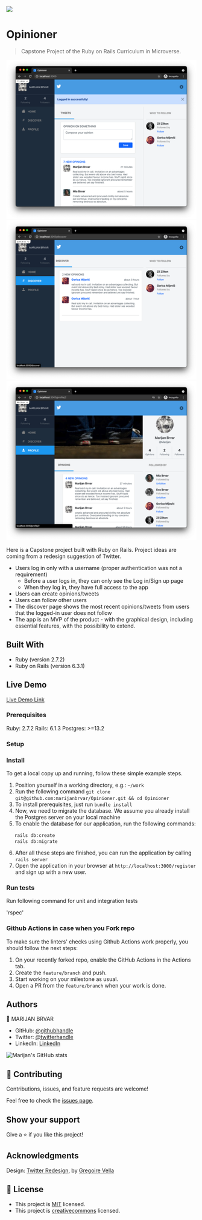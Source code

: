 ![](https://img.shields.io/badge/Microverse-blueviolet)

# Opinioner

> Capstone Project of the Ruby on Rails Curriculum in Microverse.

![screenshot 1](./app_screenshot_1.png)
![screenshot 2](./app_screenshot_2.png)
![screenshot 3](./app_screenshot_3.png)

Here is a Capstone project built with Ruby on Rails. Project ideas are coming from a redesign suggestion of Twitter. 

 - Users log in only with a username (proper authentication was not a requirement)
   - Before a user logs in, they can only see the Log in/Sign up page
   - When they log in, they have full access to the app
 - Users can create opinions/tweets
 - Users can follow other users
 - The discover page shows the most recent opinions/tweets from users that the logged-in user does not follow
 - The app is an MVP of the product - with the graphical design, including essential features, with the possibility to extend.



## Built With

- Ruby (version 2.7.2)
- Ruby on Rails (version 6.3.1)

## Live Demo

[Live Demo Link](https://whispering-fjord-40375.herokuapp.com/)

### Prerequisites

Ruby: 2.7.2
Rails: 6.1.3
Postgres: >=13.2

### Setup

### Install
To get a local copy up and running, follow these simple example steps.
1. Position yourself in a working directory, e.g.: `~/work`
2. Run the following command  `git clone git@github.com:marijanbrvar/Opinioner.git && cd Opinioner`
3. To install prerequisites, just run `bundle install`
4. Now, we need to migrate the database. We assume you already install the Postgres server on your local machine
5. To enable the database for our application, run the following commands:
```
   rails db:create
   rails db:migrate
```
6. After all these steps are finished, you can run the application by calling `rails server`
7. Open the application in your browser at `http://localhost:3000/register` and sign up with a new user.

### Run tests

Run following command for unit and integration tests

'rspec'

### Github Actions in case when you Fork repo

To make sure the linters' checks using Github Actions work properly, you should follow the next steps:

1. On your recently forked repo, enable the GitHub Actions in the Actions tab.
2. Create the `feature/branch` and push.
3. Start working on your milestone as usual.
4. Open a PR from the `feature/branch` when your work is done.

## Authors

👤 MARIJAN BRVAR

- GitHub: [@githubhandle](https://github.com/marijanbrvar)
- Twitter: [@twitterhandle](https://twitter.com/marijanbrvar)
- LinkedIn: [LinkedIn](https://linkedin.com/in/marijanbrvar)

![Marijan's GitHub stats](https://github-readme-stats.vercel.app/api?username=marijanbrvar&count_private=true&theme=dark&show_icons=true)

## 🤝 Contributing

Contributions, issues, and feature requests are welcome!

Feel free to check the [issues page](https://github.com/marijanbrvar/Opinioner/issues).

## Show your support

Give a ⭐️ if you like this project!

## Acknowledgments

 Design: [Twitter Redesign](https://www.behance.net/gallery/14286087/Twitter-Redesign-of-UI-details), by [Gregoire Vella](https://www.behance.net/gregoirevella)

## 📝 License

- This project is [MIT](https://github.com/marijanbrvar/Opinioner/blob/main/LICENSE) licensed.
- This project is [creativecommons](https://creativecommons.org/licenses/by-nc/4.0/) licensed.

